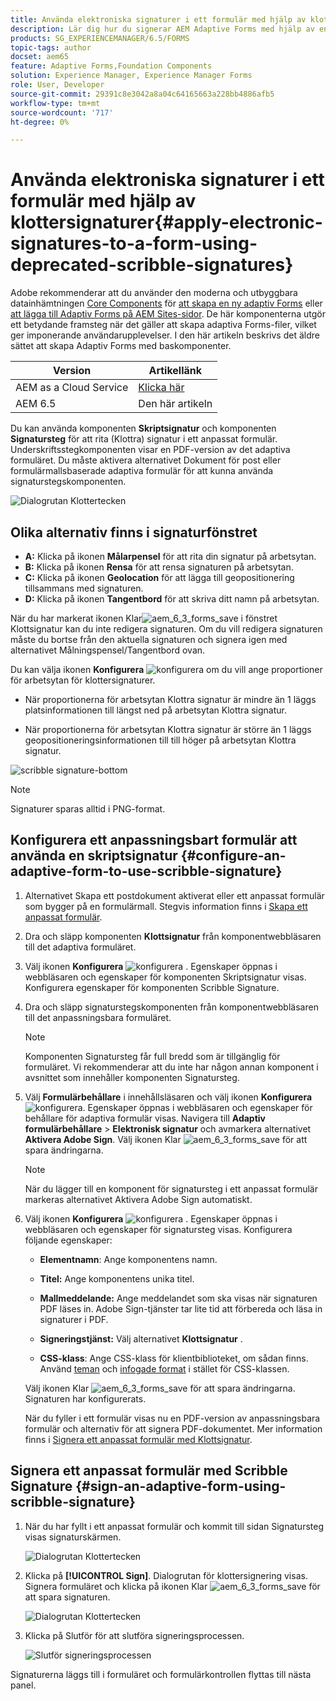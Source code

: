 ```yaml
---
title: Använda elektroniska signaturer i ett formulär med hjälp av klottersignaturer
description: Lär dig hur du signerar AEM Adaptive Forms med hjälp av en signatur. Du kan använda steget för att skriva signatur och signatur för att rita signaturen i ett formulär.
products: SG_EXPERIENCEMANAGER/6.5/FORMS
topic-tags: author
docset: aem65
feature: Adaptive Forms,Foundation Components
solution: Experience Manager, Experience Manager Forms
role: User, Developer
source-git-commit: 29391c8e3042a8a04c64165663a228bb4886afb5
workflow-type: tm+mt
source-wordcount: '717'
ht-degree: 0%

---
```


# Använda elektroniska signaturer i ett formulär med hjälp av klottersignaturer{#apply-electronic-signatures-to-a-form-using-deprecated-scribble-signatures}

<span class="preview"> Adobe rekommenderar att du använder den moderna och utbyggbara datainhämtningen [Core Components](https://experienceleague.adobe.com/docs/experience-manager-core-components/using/adaptive-forms/introduction.html) för [att skapa en ny adaptiv Forms](/help/forms/using/create-an-adaptive-form-core-components.md) eller [att lägga till Adaptiv Forms på AEM Sites-sidor](/help/forms/using/create-or-add-an-adaptive-form-to-aem-sites-page.md). De här komponenterna utgör ett betydande framsteg när det gäller att skapa adaptiva Forms-filer, vilket ger imponerande användarupplevelser. I den här artikeln beskrivs det äldre sättet att skapa Adaptiv Forms med baskomponenter. </span>


| Version | Artikellänk |
| -------- | ---------------------------- |
| AEM as a Cloud Service | [Klicka här](https://experienceleague.adobe.com/docs/experience-manager-cloud-service/content/forms/adaptive-forms-authoring/authoring-adaptive-forms-foundation-components/add-components-to-an-adaptive-form/signing-forms-using-scribble.html) |
| AEM 6.5 | Den här artikeln |


Du kan använda komponenten **Skriptsignatur** och komponenten **Signatursteg** för att rita (Klottra) signatur i ett anpassat formulär. Underskriftsstegkomponenten visar en PDF-version av det adaptiva formuläret. Du måste aktivera alternativet Dokument för post eller formulärmallsbaserade adaptiva formulär för att kunna använda signaturstegskomponenten.

![Dialogrutan Klottertecken](/help/forms/using/assets/scribble-signature.png)

## Olika alternativ finns i signaturfönstret

* **A:** Klicka på ikonen **Målarpensel** för att rita din signatur på arbetsytan.
* **B:** Klicka på ikonen **Rensa** för att rensa signaturen på arbetsytan.
* **C:** Klicka på ikonen **Geolocation** för att lägga till geopositionering tillsammans med signaturen.
* **D:** Klicka på ikonen **Tangentbord** för att skriva ditt namn på arbetsytan.

När du har markerat ikonen Klar![aem_6_3_forms_save](assets/aem_6_3_forms_save.png) i fönstret Klottsignatur kan du inte redigera signaturen. Om du vill redigera signaturen måste du bortse från den aktuella signaturen och signera igen med alternativet Målningspensel/Tangentbord ovan.

Du kan välja ikonen **Konfigurera** ![konfigurera](assets/configure.png) om du vill ange proportioner för arbetsytan för klottersignaturer.
* När proportionerna för arbetsytan Klottra signatur är mindre än 1 läggs platsinformationen till längst ned på arbetsytan Klottra signatur.

* När proportionerna för arbetsytan Klottra signatur är större än 1 läggs geopositioneringsinformationen till till höger på arbetsytan Klottra signatur.

![scribble signature-bottom](/help/forms/using/assets/scribble-signature-aspectratio.PNG)


>[!NOTE]
>
>Signaturer sparas alltid i PNG-format.
>

## Konfigurera ett anpassningsbart formulär att använda en skriptsignatur {#configure-an-adaptive-form-to-use-scribble-signature}

1. Alternativet Skapa ett postdokument aktiverat eller ett anpassat formulär som bygger på en formulärmall. Stegvis information finns i [Skapa ett anpassat formulär](../../forms/using/creating-adaptive-form.md).
1. Dra och släpp komponenten **Klottsignatur** från komponentwebbläsaren till det adaptiva formuläret.
1. Välj ikonen **Konfigurera** ![konfigurera](assets/configure.png) . Egenskaper öppnas i webbläsaren och egenskaper för komponenten Skriptsignatur visas. Konfigurera egenskaper för komponenten Scribble Signature.
1. Dra och släpp signaturstegskomponenten från komponentwebbläsaren till det anpassningsbara formuläret.

   >[!NOTE]
   >
   >Komponenten Signatursteg får full bredd som är tillgänglig för formuläret. Vi rekommenderar att du inte har någon annan komponent i avsnittet som innehåller komponenten Signatursteg.
   >

1. Välj **Formulärbehållare** i innehållsläsaren och välj ikonen **Konfigurera** ![konfigurera](/help/forms/using/assets/configure.png). Egenskaper öppnas i webbläsaren och egenskaper för behållare för adaptiva formulär visas. Navigera till **Adaptiv formulärbehållare** > **Elektronisk signatur** och avmarkera alternativet **Aktivera Adobe Sign**. Välj ikonen Klar ![aem_6_3_forms_save](assets/aem_6_3_forms_save.png) för att spara ändringarna.

   >[!NOTE]
   >
   >När du lägger till en komponent för signatursteg i ett anpassat formulär markeras alternativet Aktivera Adobe Sign automatiskt.
   >

1. Välj ikonen **Konfigurera** ![konfigurera](assets/configure.png) . Egenskaper öppnas i webbläsaren och egenskaper för signatursteg visas. Konfigurera följande egenskaper:

   * **Elementnamn**: Ange komponentens namn.

   * **Titel:** Ange komponentens unika titel.
   * **Mallmeddelande:** Ange meddelandet som ska visas när signaturen PDF läses in. Adobe Sign-tjänster tar lite tid att förbereda och läsa in signaturer i PDF.
   * **Signeringstjänst:** Välj alternativet **Klottsignatur** .

   * **CSS-klass**: Ange CSS-klass för klientbiblioteket, om sådan finns. Använd [teman](../../forms/using/themes.md) och [ infogade format](../../forms/using/inline-style-adaptive-forms.md) i stället för CSS-klassen.

   Välj ikonen Klar ![aem_6_3_forms_save](assets/aem_6_3_forms_save.png) för att spara ändringarna. Signaturen har konfigurerats.

   När du fyller i ett formulär visas nu en PDF-version av anpassningsbara formulär och alternativ för att signera PDF-dokumentet. Mer information finns i [Signera ett anpassat formulär med Klottsignatur](../../forms/using/signing-forms-using-scribble.md#sign-an-adaptive-form-using-scribble-signature).

## Signera ett anpassat formulär med Scribble Signature {#sign-an-adaptive-form-using-scribble-signature}

1. När du har fyllt i ett anpassat formulär och kommit till sidan Signatursteg visas signaturskärmen.

   ![Dialogrutan Klottertecken](/help/forms/using/assets/esignscribblesign.jpg)

1. Klicka på **[!UICONTROL Sign]**. Dialogrutan för klottersignering visas. Signera formuläret och klicka på ikonen Klar ![aem_6_3_forms_save](assets/aem_6_3_forms_save.png) för att spara signaturen.

   ![Dialogrutan Klottertecken](/help/forms/using/assets/scribblewidget.png)

1. Klicka på Slutför för att slutföra signeringsprocessen.

   ![Slutför signeringsprocessen](/help/forms/using/assets/scribblecomplete.jpg)

Signaturerna läggs till i formuläret och formulärkontrollen flyttas till nästa panel.
